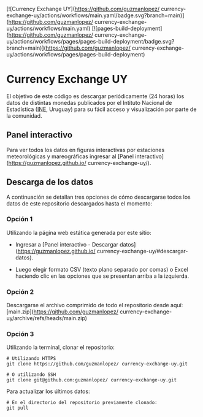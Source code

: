 [![Currency Exchange UY](https://github.com/guzmanlopez/ currency-exchange-uy/actions/workflows/main.yaml/badge.svg?branch=main)](https://github.com/guzmanlopez/ currency-exchange-uy/actions/workflows/main.yaml) [![pages-build-deployment](https://github.com/guzmanlopez/ currency-exchange-uy/actions/workflows/pages/pages-build-deployment/badge.svg?branch=main)](https://github.com/guzmanlopez/ currency-exchange-uy/actions/workflows/pages/pages-build-deployment)

# Currency Exchange UY

El objetivo de este código es descargar periódicamente (24 horas) los datos de distintas monedas publicados por el Intituto Nacional de Estadística ([INE](https://www.ine.gub.uy/), Uruguay) para su fácil acceso y visualización por parte de la comunidad.

## Panel interactivo

Para ver todos los datos en figuras interactivas por estaciones meteorológicas y mareográficas ingresar al [Panel interactivo](https://guzmanlopez.github.io/ currency-exchange-uy/).

## Descarga de los datos

A continuación se detallan tres opciones de cómo descargarse todos los datos de este repositorio descargados hasta el momento:

### Opción 1

Utilizando la página web estática generada por este sitio: 

- Ingresar a [Panel interactivo - Descargar datos](https://guzmanlopez.github.io/ currency-exchange-uy/#descargar-datos).

- Luego elegir formato CSV (texto plano separado por comas) o Excel haciendo clic en las opciones que se presentan arriba a la izquierda. 

### Opción 2

Descargarse el archivo comprimido de todo el repositorio desde aquí: [main.zip](https://github.com/guzmanlopez/ currency-exchange-uy/archive/refs/heads/main.zip)

### Opción 3

Utilizando la terminal, clonar el repositorio:

```{sh}
# Utilizando HTTPS
git clone https://github.com/guzmanlopez/ currency-exchange-uy.git

# O utilizando SSH
git clone git@github.com:guzmanlopez/ currency-exchange-uy.git
```

Para actualizar los últimos datos:

```{sh}
# En el directorio del repositorio previamente clonado:
git pull
```

